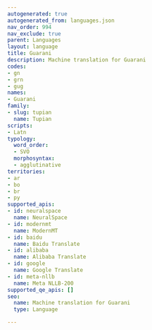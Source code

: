 ```yaml
---
autogenerated: true
autogenerated_from: languages.json
nav_order: 994
nav_exclude: true
parent: Languages
layout: language
title: Guarani
description: Machine translation for Guarani
codes:
- gn
- grn
- gug
names:
- Guarani
family:
- slug: tupian
  name: Tupian
scripts:
- Latn
typology:
  word_order:
  - SVO
  morphosyntax:
  - agglutinative
territories:
- ar
- bo
- br
- py
supported_apis:
- id: neuralspace
  name: NeuralSpace
- id: modernmt
  name: ModernMT
- id: baidu
  name: Baidu Translate
- id: alibaba
  name: Alibaba Translate
- id: google
  name: Google Translate
- id: meta-nllb
  name: Meta NLLB-200
supported_qe_apis: []
seo:
  name: Machine translation for Guarani
  type: Language

---
```


